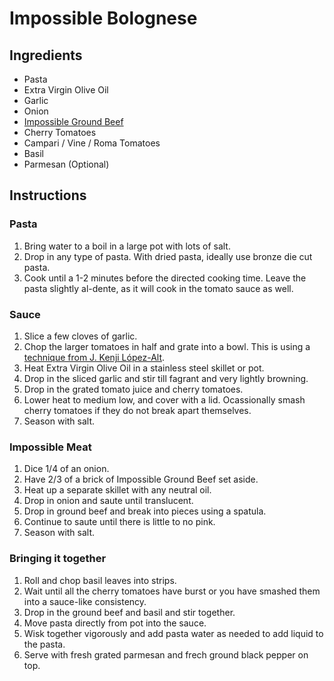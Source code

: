 # Impossible Bolognese

## Ingredients

+ Pasta
+ Extra Virgin Olive Oil
+ Garlic
+ Onion
+ [Impossible Ground Beef][1]
+ Cherry Tomatoes
+ Campari / Vine / Roma Tomatoes
+ Basil
+ Parmesan (Optional)

## Instructions

### Pasta
1. Bring water to a boil in a large pot with lots of salt.
2. Drop in any type of pasta. With dried pasta, ideally use bronze die cut pasta.
3. Cook until a 1-2 minutes before the directed cooking time. Leave the pasta slightly al-dente, as it will cook in the tomato sauce as well.

### Sauce
1. Slice a few cloves of garlic.
2. Chop the larger tomatoes in half and grate into a bowl. This is using a [technique from J. Kenji López-Alt][2].
3. Heat Extra Virgin Olive Oil in a stainless steel skillet or pot.
4. Drop in the sliced garlic and stir till fagrant and very lightly browning.
5. Drop in the grated tomato juice and cherry tomatoes.
6. Lower heat to medium low, and cover with a lid. Ocassionally smash cherry tomatoes if they do not break apart themselves.
7. Season with salt.

### Impossible Meat
1. Dice 1/4 of an onion.
2. Have 2/3 of a brick of Impossible Ground Beef set aside.
3. Heat up a separate skillet with any neutral oil.
4. Drop in onion and saute until translucent.
5. Drop in ground beef and break into pieces using a spatula.
6. Continue to saute until there is little to no pink.
7. Season with salt.

### Bringing it together
1. Roll and chop basil leaves into strips.
2. Wait until all the cherry tomatoes have burst or you have smashed them into a sauce-like consistency.
3. Drop in the ground beef and basil and stir together.
4. Move pasta directly from pot into the sauce.
5. Wisk together vigorously and add pasta water as needed to add liquid to the pasta.
6. Serve with fresh grated parmesan and frech ground black pepper on top.


[1]: https://impossiblefoods.com/products/burger/12-oz-pack
[2]: https://youtu.be/W1U4JPWD2AA?t=240
